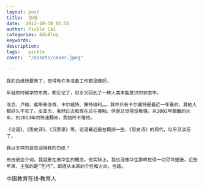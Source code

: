 ```yaml
---
layout: post  
title:  白纸  
date:  2013-10-30 01:56  
author: Pickle Cai  
categories: EduBlog  
keywords: 
description:   
tags:	pickle   
cover:  "/assets/cover.jpeg"  

---  
```

    
	我的白纸快要来了，觉得有许多准备工作都没做好。

	年轻的时候学的东西，都忘记了，似乎又回到了一种人类本能意识的状态中。

	洛克、卢梭、裴斯泰洛奇、卡尔威特、蒙特梭利…… 其中只有卡尔威特是最近一年看的，其他人都好久不见了。皮亚杰，虽然过去和现在总在接触，但是总觉得没看懂。从2002年颠簸的火车，到2013年的快速翻阅，我始终不懂他。

	《论语》、《思史诗》、《沉思录》等，论语最近是在翻阅一些，《思史诗》的现代，似乎又淡忘了。

	我以怎样的姿态迎接我的白纸？

	用白纸这个词，我就是在用华生的概念。但实际上，我也没像华生那样觉得一切尽可塑造。近些年来，主张的是“乞巧”，即遵从本来的个性和方向，合适。



		    
 中国教育在线·教育人


